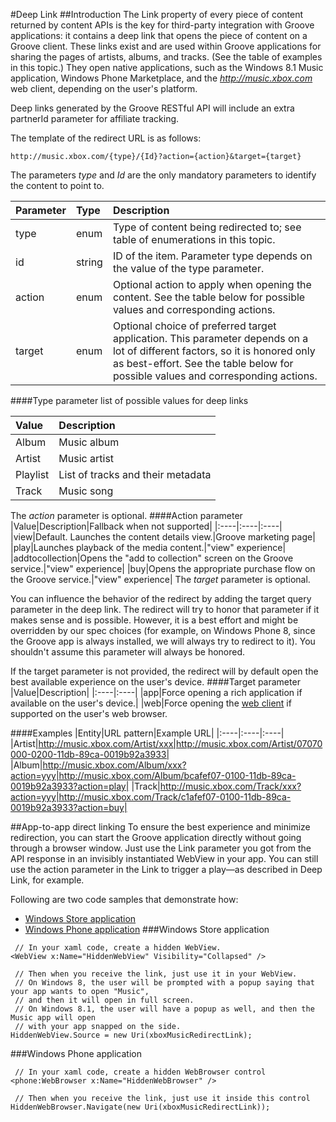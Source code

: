#Deep Link
##Introduction
The Link property of every piece of content returned by content APIs is the key for third-party integration with Groove applications: it contains a deep link that opens the piece of content on a Groove client. These links exist and are used within Groove applications for sharing the pages of artists, albums, and tracks. (See the table of examples in this topic.) They open native applications, such as the Windows 8.1 Music application, Windows Phone Marketplace, and the *http://music.xbox.com* web client, depending on the user's platform.   

Deep links generated by the Groove RESTful API will include an extra partnerId parameter for affiliate tracking.  
 
The template of the redirect URL is as follows:   
 
```http://music.xbox.com/{type}/{Id}?action={action}&target={target}```

The parameters *type* and *Id* are the only mandatory parameters to identify the content to point to.  
 
|Parameter|Type|Description|
|:----|:----|:----|
|type|enum|Type of content being redirected to; see table of enumerations in this topic.|
|id|string|ID of the item. Parameter type depends on the value of the type parameter.|
|action|enum|Optional action to apply when opening the content. See the table below for possible values and corresponding actions. |
|target|enum|Optional choice of preferred target application. This parameter depends on a lot of different factors, so it is honored only as best-effort. See the table below for possible values and corresponding actions.|

####Type parameter list of possible values for deep links   

|Value|Description|
|:----|:----|
|Album|Music album|
|Artist|Music artist|
|Playlist|List of tracks and their metadata|
|Track|Music song|


The *action* parameter is optional.
####Action parameter 
|Value|Description|Fallback when not supported|
|:----|:----|:----|
|view|Default. Launches the content details view.|Groove marketing page|
|play|Launches playback of the media content.|"view" experience|
|addtocollection|Opens the "add to collection" screen on the Groove service.|"view" experience|
|buy|Opens the appropriate purchase flow on the Groove service.|"view" experience|
The *target* parameter is optional.  

You can influence the behavior of the redirect by adding the target query parameter in the deep link. The redirect will try to honor that parameter if it makes sense and is possible. However, it is a best effort and might be overridden by our spec choices (for example, on Windows Phone 8, since the Groove app is always installed, we will always try to redirect to it). You shouldn't assume this parameter will always be honored.
  
  If the target parameter is not provided, the redirect will by default open the best available experience on the user's device.
####Target parameter 
|Value|Description|
|:----|:----|
|app|Force opening a rich application if available on the user's device.|
|web|Force opening the [web client](http://www.music.microsoft.com) if supported on the user's web browser.

####Examples 
|Entity|URL pattern|Example URL|
|:----|:----|:----|
|Artist|http://music.xbox.com/Artist/xxx|http://music.xbox.com/Artist/07070000-0200-11db-89ca-0019b92a3933|
|Album|http://music.xbox.com/Album/xxx?action=yyy|http://music.xbox.com/Album/bcafef07-0100-11db-89ca-0019b92a3933?action=play|
|Track|http://music.xbox.com/Track/xxx?action=yyy|http://music.xbox.com/Track/c1afef07-0100-11db-89ca-0019b92a3933?action=buy|

##App-to-app direct linking
To ensure the best experience and minimize redirection, you can start the Groove application directly without going through a browser window. Just use the Link parameter you got from the API response in an invisibly instantiated WebView in your app. You can still use the action parameter in the Link to trigger a play—as described in Deep Link, for example.  

Following are two code samples that demonstrate how:    

+ [Windows Store application](#windows-store-application)  
+ [Windows Phone application](#windows-phone-application)
###Windows Store application
```
 // In your xaml code, create a hidden WebView.
<WebView x:Name="HiddenWebView" Visibility="Collapsed" />

 // Then when you receive the link, just use it in your WebView.
 // On Windows 8, the user will be prompted with a popup saying that your app wants to open "Music", 
 // and then it will open in full screen.
 // On Windows 8.1, the user will have a popup as well, and then the Music app will open 
 // with your app snapped on the side.
HiddenWebView.Source = new Uri(xboxMusicRedirectLink);
``` 

###Windows Phone application
```
 // In your xaml code, create a hidden WebBrowser control
<phone:WebBrowser x:Name="HiddenWebBrowser" />

 // Then when you receive the link, just use it inside this control
HiddenWebBrowser.Navigate(new Uri(xboxMusicRedirectLink));
```
